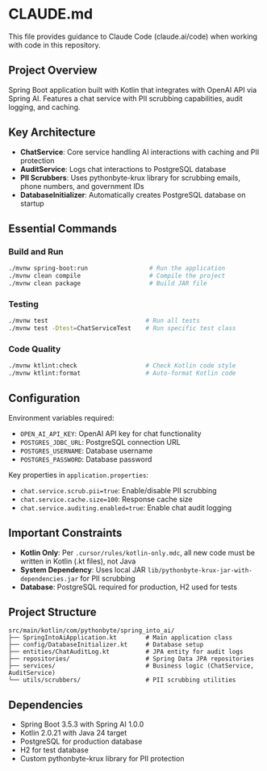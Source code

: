 # CLAUDE.md

This file provides guidance to Claude Code (claude.ai/code) when working with code in this repository.

## Project Overview

Spring Boot application built with Kotlin that integrates with OpenAI API via Spring AI. Features a chat service with PII scrubbing capabilities, audit logging, and caching.

## Key Architecture

- **ChatService**: Core service handling AI interactions with caching and PII protection
- **AuditService**: Logs chat interactions to PostgreSQL database  
- **PII Scrubbers**: Uses pythonbyte-krux library for scrubbing emails, phone numbers, and government IDs
- **DatabaseInitializer**: Automatically creates PostgreSQL database on startup

## Essential Commands

### Build and Run
```bash
./mvnw spring-boot:run                 # Run the application
./mvnw clean compile                   # Compile the project
./mvnw clean package                   # Build JAR file
```

### Testing
```bash
./mvnw test                           # Run all tests
./mvnw test -Dtest=ChatServiceTest    # Run specific test class
```

### Code Quality
```bash
./mvnw ktlint:check                   # Check Kotlin code style
./mvnw ktlint:format                  # Auto-format Kotlin code
```

## Configuration

Environment variables required:
- `OPEN_AI_API_KEY`: OpenAI API key for chat functionality
- `POSTGRES_JDBC_URL`: PostgreSQL connection URL
- `POSTGRES_USERNAME`: Database username  
- `POSTGRES_PASSWORD`: Database password

Key properties in `application.properties`:
- `chat.service.scrub.pii=true`: Enable/disable PII scrubbing
- `chat.service.cache.size=100`: Response cache size
- `chat.service.auditing.enabled=true`: Enable chat audit logging

## Important Constraints

- **Kotlin Only**: Per `.cursor/rules/kotlin-only.mdc`, all new code must be written in Kotlin (.kt files), not Java
- **System Dependency**: Uses local JAR `lib/pythonbyte-krux-jar-with-dependencies.jar` for PII scrubbing
- **Database**: PostgreSQL required for production, H2 used for tests

## Project Structure

```
src/main/kotlin/com/pythonbyte/spring_into_ai/
├── SpringIntoAiApplication.kt        # Main application class
├── config/DatabaseInitializer.kt     # Database setup
├── entities/ChatAuditLog.kt          # JPA entity for audit logs
├── repositories/                     # Spring Data JPA repositories
├── services/                         # Business logic (ChatService, AuditService)
└── utils/scrubbers/                  # PII scrubbing utilities
```

## Dependencies

- Spring Boot 3.5.3 with Spring AI 1.0.0
- Kotlin 2.0.21 with Java 24 target
- PostgreSQL for production database
- H2 for test database
- Custom pythonbyte-krux library for PII protection